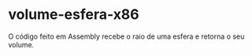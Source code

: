 # volume-esfera-x86
O código feito em Assembly recebe o raio de uma esfera e retorna o seu volume. 
